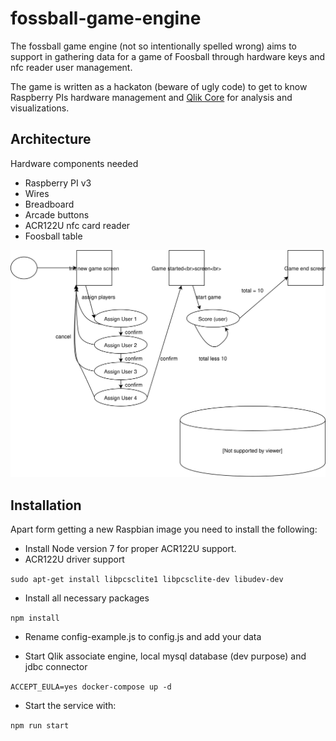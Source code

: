 # fossball-game-engine

The fossball game engine (not so intentionally spelled wrong) aims to support in gathering data for a
game of Foosball through hardware keys and nfc reader user management.

The game is written as a hackaton (beware of ugly code) to get to know Raspberry PIs hardware management and
[Qlik Core](https://core.qlik.com/) for analysis and visualizations. 

## Architecture

Hardware components needed
* Raspberry PI v3
* Wires
* Breadboard
* Arcade buttons
* ACR122U nfc card reader 
* Foosball table

![statemachine](./fossball.svg)

## Installation

Apart form getting a new Raspbian image you need to install the following:

* Install Node version 7 for proper ACR122U support.
* ACR122U driver support

`sudo apt-get install libpcsclite1 libpcsclite-dev libudev-dev`

* Install all necessary packages
 
 `npm install` 

* Rename config-example.js to config.js and add your data

* Start Qlik associate engine, local mysql database (dev purpose) and jdbc connector

`ACCEPT_EULA=yes docker-compose up -d`

* Start the service with: 

`npm run start`

